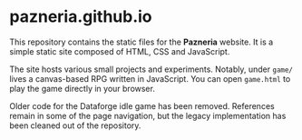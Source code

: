 # pazneria.github.io

This repository contains the static files for the **Pazneria** website. It is a simple static site composed of HTML, CSS and JavaScript.

The site hosts various small projects and experiments. Notably, under `game/` lives a canvas-based RPG written in JavaScript. You can open `game.html` to play the game directly in your browser.

Older code for the Dataforge idle game has been removed. References remain in some of the page navigation, but the legacy implementation has been cleaned out of the repository.
